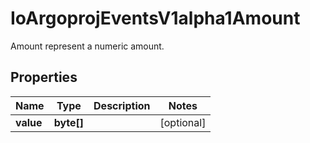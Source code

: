 

# IoArgoprojEventsV1alpha1Amount

Amount represent a numeric amount.

## Properties

Name | Type | Description | Notes
------------ | ------------- | ------------- | -------------
**value** | **byte[]** |  |  [optional]



